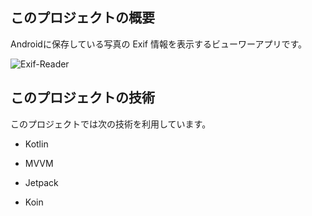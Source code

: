 ## このプロジェクトの概要

Androidに保存している写真の Exif 情報を表示するビューワーアプリです。

![Exif-Reader](./Exif-Reader.png)



## このプロジェクトの技術

このプロジェクトでは次の技術を利用しています。

* Kotlin

* MVVM

* Jetpack

* Koin

  